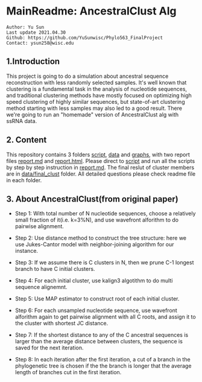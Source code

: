 # MainReadme: AncestralClust Alg
	Author: Yu Sun
    Last update 2021.04.30
    Github: https://github.com/YuSunwisc/Phylo563_FinalProject
    Contact: ysun258@wisc.edu
## 1.Introduction

This project is going to do a simulation about ancestral sequence reconstruction with less randomly selected samples. It's well known that clustering is a fundamental task in the analysis of nucleotide sequences, and traditional clustering methods have mostly focused on optimizing high speed clustering of highly similar sequences, but state-of-art clustering method starting with less samples may also led to a good result. There we're going to run an "homemade" version of AncestralClust alg with ssRNA data.

## 2. Content
This repository contains 3 folders [script](script), [data](data) and [graphs](graphs), with two report files [report.md](report.md) and [report.html](report.html). Please direct to [script](script) and run all the scripts by step by step instruction in [report.md](report.md). The final reslut of cluster members are in [data/final_clust](data/final_clust) folder. All detailed questions please check readme file in each folder.

## 3. About AncestralClust(from original paper)
- Step 1: With total number of N nucleotide sequences, choose a relatively small fraction of it(i.e. k=3%N), and use wavefront alforithm to do pairwise alignment.

- Step 2: Use distance method to construct the tree structure: here we use Jukes-Cantor model with neighbor-joining algorithm for our instance.

- Step 3: If we assume there is C clusters in N, then we prune C-1 longest branch to have C initial clusters.

- Step 4: For each initial cluster, use kalign3 algotithm to do multi sequence alignemnt.

- Step 5: Use MAP estimator to construct root of each initial cluster. 

- Step 6: For each unsampled nucleotide sequence, use wavefront alforithm again to get pairwise alignment with all C roots, and assign it to the cluster with shortest JC distance.

- Step 7: If the shortest distance to any of the C ancestral sequences is larger than the average distance between clusters, the sequence is saved for the next iteration.

- Step 8: In each iteration after the first iteration, a cut of a branch in the phylogenetic tree is chosen if the the branch is longer that the average length of branches cut in the first iteration.










